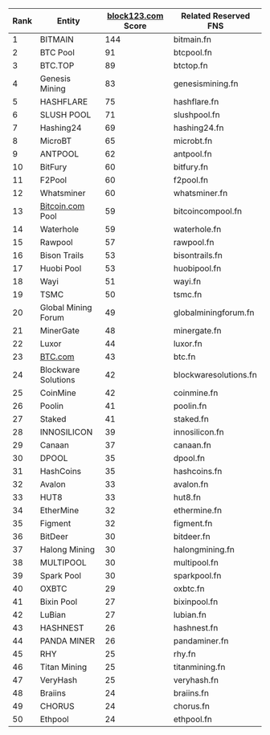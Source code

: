 | **Rank** | **Entity**                             | [**block123.com**](http://block123.com) **Score** | **Related Reserved FNS** |
| -------- | -------------------------------------- | ------------------------------------------------- | ------------------------ |
| 1        | BITMAIN                                | 144                                               | bitmain.fn                |
| 2        | BTC Pool                               | 91                                                | btcpool.fn                |
| 3        | BTC.TOP                                | 89                                                | btctop.fn                 |
| 4        | Genesis Mining                         | 83                                                | genesismining.fn          |
| 5        | HASHFLARE                              | 75                                                | hashflare.fn              |
| 6        | SLUSH POOL                             | 71                                                | slushpool.fn              |
| 7        | Hashing24                              | 69                                                | hashing24.fn              |
| 8        | MicroBT                                | 65                                                | microbt.fn                |
| 9        | ANTPOOL                                | 62                                                | antpool.fn                |
| 10       | BitFury                                | 60                                                | bitfury.fn                |
| 11       | F2Pool                                 | 60                                                | f2pool.fn                 |
| 12       | Whatsminer                             | 60                                                | whatsminer.fn             |
| 13       | [Bitcoin.com](http://Bitcoin.com) Pool | 59                                                | bitcoincompool.fn         |
| 14       | Waterhole                              | 59                                                | waterhole.fn              |
| 15       | Rawpool                                | 57                                                | rawpool.fn                |
| 16       | Bison Trails                           | 53                                                | bisontrails.fn            |
| 17       | Huobi Pool                             | 53                                                | huobipool.fn              |
| 18       | Wayi                                   | 51                                                | wayi.fn                   |
| 19       | TSMC                                   | 50                                                | tsmc.fn                   |
| 20       | Global Mining Forum                    | 49                                                | globalminingforum.fn      |
| 21       | MinerGate                              | 48                                                | minergate.fn              |
| 22       | Luxor                                  | 44                                                | luxor.fn                  |
| 23       | [BTC.com](http://BTC.com)              | 43                                                | btc.fn                |
| 24       | Blockware Solutions                    | 42                                                | blockwaresolutions.fn     |
| 25       | CoinMine                               | 42                                                | coinmine.fn               |
| 26       | Poolin                                 | 41                                                | poolin.fn                 |
| 27       | Staked                                 | 41                                                | staked.fn                 |
| 28       | INNOSILICON                            | 39                                                | innosilicon.fn            |
| 29       | Canaan                                 | 37                                                | canaan.fn                 |
| 30       | DPOOL                                  | 35                                                | dpool.fn                  |
| 31       | HashCoins                              | 35                                                | hashcoins.fn              |
| 32       | Avalon                                 | 33                                                | avalon.fn                 |
| 33       | HUT8                                   | 33                                                | hut8.fn                   |
| 34       | EtherMine                              | 32                                                | ethermine.fn              |
| 35       | Figment                                | 32                                                | figment.fn                |
| 36       | BitDeer                                | 30                                                | bitdeer.fn                |
| 37       | Halong Mining                          | 30                                                | halongmining.fn           |
| 38       | MULTIPOOL                              | 30                                                | multipool.fn              |
| 39       | Spark Pool                             | 30                                                | sparkpool.fn              |
| 40       | OXBTC                                  | 29                                                | oxbtc.fn                  |
| 41       | Bixin Pool                             | 27                                                | bixinpool.fn              |
| 42       | LuBian                                 | 27                                                | lubian.fn                 |
| 43       | HASHNEST                               | 26                                                | hashnest.fn               |
| 44       | PANDA MINER                            | 26                                                | pandaminer.fn             |
| 45       | RHY                                    | 25                                                | rhy.fn                    |
| 46       | Titan Mining                           | 25                                                | titanmining.fn            |
| 47       | VeryHash                               | 25                                                | veryhash.fn               |
| 48       | Braiins                                | 24                                                | braiins.fn                |
| 49       | CHORUS                                 | 24                                                | chorus.fn                 |
| 50       | Ethpool                                | 24                                                | ethpool.fn                |
